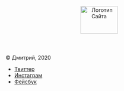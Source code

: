 <html lang='ru'>
  <head>
    <meta charset='UTF-8'>
    <title>SITE</title>
    <link href="style.css" rel="stylesheet">
  </head>
  <body>
    <header class="site-header">
      <nav class="site-navigation">
        <a class="logo-link" href="index.php">
          <img src = 'img/site_header.png' width="100" height="75" alt="Логотип Сайта">
        </a>
        <ul class="navigation-list">
        </ul>
      </nav>
    </header>
    <footer class="site-footer">
      <div class="container">
        <p class="copyright">© Дмитрий, 2020</p>
        <ul class="navigation-list">
        </ul>
        <ul class="social-list">
          <li>
            <a class="social-link-twitter" href="https://twitter.com">
              <span class="visually-hidden">Твиттер</span>
            </a>
          </li>
          <li>
            <a class="social-link-instagram" href="https://instagram.com">
              <span class="visually-hidden">Инстаграм</span>
            </a>
          </li>
          <li>
            <a class="social-link-facebook" href="https://facebook.com">
              <span class="visually-hidden">Фейсбук</span>
            </a>
          </li>
        </ul>
      </div>
    </footer>
  </body>
</html>
